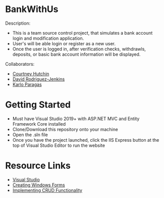 # BankWithUs

Description:
- This is a team source control project, that simulates a bank account login and modification application. 
- User's will be able login or register as a new user.
- Once the user is logged in, after verification checks, withdrawls, deposits, or basic bank account information will be displayed.

Collaborators:
- [Courtney Hutchin](https://github.com/CourtneyHutchin)
- [David Rodriguez-Jenkins](https://github.com/davidrodjen)
- [Karlo Paragas](https://github.com/KarloParagas)

# Getting Started
- Must have Visual Studio 2019+ with ASP.NET MVC and Entity Framework Core installed
- Clone/Download this repository onto your machine
- Open the .sln file
- Once you have the project launched, click the IIS Express button at the top of Visual Studio Editor to run the website

# Resource Links
- [Visual Studio](https://visualstudio.microsoft.com/)
- [Creating Windows Forms](https://docs.microsoft.com/en-us/visualstudio/ide/step-1-create-a-windows-forms-application-project?view=vs-2019)
- [Implementing CRUD Functionality](https://docs.microsoft.com/en-us/ef/ef6/modeling/code-first/workflows/new-database?redirectedfrom=MSDN)
